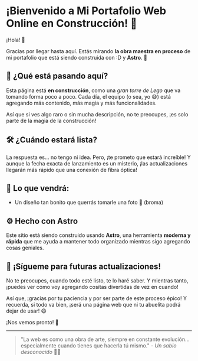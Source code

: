 # ¡Bienvenido a Mi Portafolio Web Online en Construcción! 🚧

¡Hola! 👋

Gracias por llegar hasta aquí. Estás mirando **la obra maestra en proceso** de mi portafolio que está siendo construida con :D y **Astro**. 🚀

## 🚧 **¿Qué está pasando aquí?**
Esta página está **en construcción**, como una *gran torre de Lego* que va tomando forma poco a poco. Cada día, el equipo (o sea, yo 😅) está agregando más contenido, más magia y más funcionalidades. 

Así que si ves algo raro o sin mucha descripción, no te preocupes, ¡es solo parte de la magia de la construcción!

## 🛠️ **¿Cuándo estará lista?**
La respuesta es... no tengo ni idea. Pero, ¡te prometo que estará increíble! Y aunque la fecha exacta de lanzamiento es un misterio, ¡las actualizaciones llegarán más rápido que una conexión de fibra óptica! 

## 📝 **Lo que vendrá:**
- Un diseño tan bonito que querrás tomarle una foto 📸 (broma)

## ⚙️ **Hecho con Astro**
Este sitio está siendo construido usando **Astro**, una herramienta **moderna y rápida** que me ayuda a mantener todo organizado mientras sigo agregando cosas geniales.

## 🔄 **¡Sígueme para futuras actualizaciones!**
No te preocupes, cuando todo esté listo, te lo haré saber. Y mientras tanto, ¡puedes ver cómo voy agregando cositas divertidas de vez en cuando!

Así que, ¡gracias por tu paciencia y por ser parte de este proceso épico! Y recuerda, si todo va bien, ¡será una página web que ni tu abuelita podrá dejar de usar! 😄

¡Nos vemos pronto! 👀

---

> "La web es como una obra de arte, siempre en constante evolución... especialmente cuando tienes que hacerla tú mismo." - *Un sabio desconocido* 🤷‍♂️

